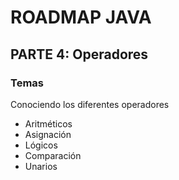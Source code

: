 # ROADMAP JAVA

## PARTE 4: Operadores

### Temas
Conociendo los diferentes operadores
- Aritméticos
- Asignación
- Lógicos
- Comparación
- Unarios


